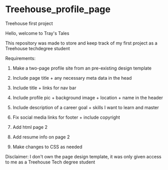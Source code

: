 # Treehouse_profile_page
Treehouse first project

Hello, welcome to Tray's Tales

This repository was made to store and keep track of my first project as a Treehouse techdegree student

Requirements: 

1) Make a two-page profile site from an pre-existing design template

2) Include page title + any necessary meta data in the head

3) Include title + links for nav bar

4) Include profile pic + background image + location + name in the header

5) Include description of a career goal + skills I want to learn and master

6) Fix social media links for footer + include copyright

7) Add html page 2

8) Add resume info on page 2

9) Make changes to CSS as needed

Disclaimer: I don't own the page design template, it was only given access to me as a Treehouse Tech degree student

